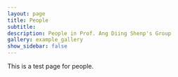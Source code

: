 ```yaml
---
layout: page
title: People
subtitle: 
description: People in Prof. Ang Diing Shenp's Group
gallery: example_gallery
show_sidebar: false
---
```


This is a test page for people.
